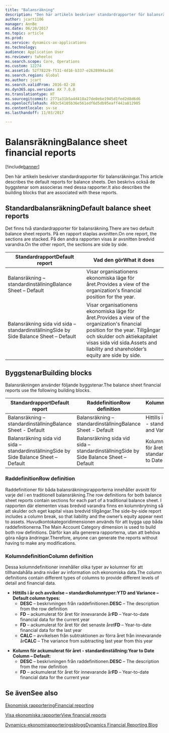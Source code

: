 ```yaml
---
title: "Balansräkning"
description: "Den här artikeln beskriver standardrapporter för balansräkningar. Den beskrivs också de byggstenar som associeras med dessa rapporter."
author: jcart1106
manager: AnnBe
ms.date: 06/20/2017
ms.topic: article
ms.prod: 
ms.service: dynamics-ax-applications
ms.technology: 
audience: Application User
ms.reviewer: twheeloc
ms.search.scope: Core, Operations
ms.custom: 12274
ms.assetid: 52f78229-f531-4d16-b337-e2628994acb6
ms.search.region: Global
ms.author: jcart
ms.search.validFrom: 2016-02-28
ms.dyn365.ops.version: AX 7.0.0
ms.translationtype: HT
ms.sourcegitcommit: 2771a31b5a4d418a27de0ebe1945d1fed2d8d6d6
ms.openlocfilehash: 493c54105b36e561edf6d5db95eaff442a812905
ms.contentlocale: sv-se
ms.lasthandoff: 11/03/2017

---
```


# <a name="balance-sheet-financial-reports"></a><span data-ttu-id="96b24-104">Balansräkning</span><span class="sxs-lookup"><span data-stu-id="96b24-104">Balance sheet financial reports</span></span>

[!include[banner](../includes/banner.md)]


<span data-ttu-id="96b24-105">Den här artikeln beskriver standardrapporter för balansräkningar.</span><span class="sxs-lookup"><span data-stu-id="96b24-105">This article describes the default reports for balance sheets.</span></span> <span data-ttu-id="96b24-106">Den beskrivs också de byggstenar som associeras med dessa rapporter.</span><span class="sxs-lookup"><span data-stu-id="96b24-106">It also describes the building blocks that are associated with these reports.</span></span> 

<a name="default-balance-sheet-reports"></a><span data-ttu-id="96b24-107">Standardbalansräkning</span><span class="sxs-lookup"><span data-stu-id="96b24-107">Default balance sheet reports</span></span>
-----------------------------

<span data-ttu-id="96b24-108">Det finns två standardrapporter för balansräkning.</span><span class="sxs-lookup"><span data-stu-id="96b24-108">There are two default balance sheet reports.</span></span> <span data-ttu-id="96b24-109">På en rapport staplas avsnitten.</span><span class="sxs-lookup"><span data-stu-id="96b24-109">On one report, the sections are stacked.</span></span> <span data-ttu-id="96b24-110">På den andra rapporten visas är avsnitten bredvid varandra.</span><span class="sxs-lookup"><span data-stu-id="96b24-110">On the other report, the sections are side by side.</span></span>

| <span data-ttu-id="96b24-111">Standardrapport</span><span class="sxs-lookup"><span data-stu-id="96b24-111">Default report</span></span>                       | <span data-ttu-id="96b24-112">Vad den gör</span><span class="sxs-lookup"><span data-stu-id="96b24-112">What it does</span></span>                                                                                                                           |
|--------------------------------------|----------------------------------------------------------------------------------------------------------------------------------------|
| <span data-ttu-id="96b24-113">Balansräkning – standardinställning</span><span class="sxs-lookup"><span data-stu-id="96b24-113">Balance Sheet – Default</span></span>              | <span data-ttu-id="96b24-114">Visar organisationens ekonomiska läge för året.</span><span class="sxs-lookup"><span data-stu-id="96b24-114">Provides a view of the organization's financial position for the year.</span></span>                                                                 |
| <span data-ttu-id="96b24-115">Balansräkning sida vid sida – standardinställning</span><span class="sxs-lookup"><span data-stu-id="96b24-115">Side by Side Balance Sheet – Default</span></span> | <span data-ttu-id="96b24-116">Visar organisationens ekonomiska läge för året.</span><span class="sxs-lookup"><span data-stu-id="96b24-116">Provides a view of the organization's financial position for the year.</span></span> <span data-ttu-id="96b24-117">Tillgångar och skulder och aktiekapitalet visas sida vid sida.</span><span class="sxs-lookup"><span data-stu-id="96b24-117">Assets and liability and shareholder’s equity are side by side.</span></span> |

## <a name="building-blocks"></a><span data-ttu-id="96b24-118">Byggstenar</span><span class="sxs-lookup"><span data-stu-id="96b24-118">Building blocks</span></span>
<span data-ttu-id="96b24-119">Balansräkningen använder följande byggstenar.</span><span class="sxs-lookup"><span data-stu-id="96b24-119">The balance sheet financial reports use the following building blocks.</span></span>

| <span data-ttu-id="96b24-120">Standardrapport</span><span class="sxs-lookup"><span data-stu-id="96b24-120">Default report</span></span>                       | <span data-ttu-id="96b24-121">Raddefinition</span><span class="sxs-lookup"><span data-stu-id="96b24-121">Row definition</span></span>                       | <span data-ttu-id="96b24-122">Kolumndefinition</span><span class="sxs-lookup"><span data-stu-id="96b24-122">Column definition</span></span>             |
|--------------------------------------|--------------------------------------|-------------------------------|
| <span data-ttu-id="96b24-123">Balansräkning – standardinställning</span><span class="sxs-lookup"><span data-stu-id="96b24-123">Balance Sheet - Default</span></span>              | <span data-ttu-id="96b24-124">Balansräkning – standardinställning</span><span class="sxs-lookup"><span data-stu-id="96b24-124">Balance Sheet - Default</span></span>              | <span data-ttu-id="96b24-125">Hittills i år och avvikelse - standardinställning</span><span class="sxs-lookup"><span data-stu-id="96b24-125">YTD and Variance - Default</span></span>    |
| <span data-ttu-id="96b24-126">Balansräkning sida vid sida – standardinställning</span><span class="sxs-lookup"><span data-stu-id="96b24-126">Side by Side Balance Sheet – Default</span></span> | <span data-ttu-id="96b24-127">Balansräkning sida vid sida – standardinställning</span><span class="sxs-lookup"><span data-stu-id="96b24-127">Side by Side Balance Sheet – Default</span></span> | <span data-ttu-id="96b24-128">Kolumn för ackumulerat för året - standardinställning</span><span class="sxs-lookup"><span data-stu-id="96b24-128">Year to Date Column - Default</span></span> |

### <a name="row-definition"></a><span data-ttu-id="96b24-129">Raddefinition</span><span class="sxs-lookup"><span data-stu-id="96b24-129">Row definition</span></span>

<span data-ttu-id="96b24-130">Raddefinitioner för båda balansräkningsrapporterna innehåller avsnitt för varje del i en traditionell balansräkning.</span><span class="sxs-lookup"><span data-stu-id="96b24-130">The row definitions for both balance sheet reports contain sections for each part of a traditional balance sheet.</span></span> <span data-ttu-id="96b24-131">I rapporten där elementen visas bredvid varandra finns en kolumnbrytning så att skulder och eget kapital visas bredvid tillgångar.</span><span class="sxs-lookup"><span data-stu-id="96b24-131">The side-by-side report includes a column break, so that liability and the owner’s equity appear next to assets.</span></span> <span data-ttu-id="96b24-132">Huvudkontokategoridimensionen används för att bygga upp båda raddefinitionerna.</span><span class="sxs-lookup"><span data-stu-id="96b24-132">The Main Account Category dimension is used to build both row definitions.</span></span> <span data-ttu-id="96b24-133">Därför kan alla generera rapporterna, utan att behöva göra några ändringar.</span><span class="sxs-lookup"><span data-stu-id="96b24-133">Therefore, anyone can generate the reports without having to make any modifications.</span></span>

### <a name="column-definition"></a><span data-ttu-id="96b24-134">Kolumndefinition</span><span class="sxs-lookup"><span data-stu-id="96b24-134">Column definition</span></span>

<span data-ttu-id="96b24-135">Dessa kolumndefinitioner innehåller olika typer av kolumner för att tillhandahålla andra nivåer av information och ekonomiska data.</span><span class="sxs-lookup"><span data-stu-id="96b24-135">The column definitions contain different types of columns to provide different levels of detail and financial data.</span></span>

-   <span data-ttu-id="96b24-136">**Hittills i år och avvikelse – standardkolumntyper:**</span><span class="sxs-lookup"><span data-stu-id="96b24-136">**YTD and Variance – Default column types:**</span></span>
    -   <span data-ttu-id="96b24-137">**DESC** – beskrivningen från raddefinitionen.</span><span class="sxs-lookup"><span data-stu-id="96b24-137">**DESC** – The description from the row definition</span></span>
    -   <span data-ttu-id="96b24-138">**FD** – ackumulerat för året för innevarande år</span><span class="sxs-lookup"><span data-stu-id="96b24-138">**FD** – Year-to-date financial data for the current year</span></span>
    -   <span data-ttu-id="96b24-139">**FD** – ackumulerat för året för det senaste året</span><span class="sxs-lookup"><span data-stu-id="96b24-139">**FD** – Year-to-date financial data for the last year</span></span>
    -   <span data-ttu-id="96b24-140">**CALC** – avvikelsen från subtraktionen av förra året från innevarande år</span><span class="sxs-lookup"><span data-stu-id="96b24-140">**CALC** – The variance from subtracting last year from this year</span></span>

<!-- -->

-   <span data-ttu-id="96b24-141">**Kolumn för ackumulerat för året - standardinställning:**</span><span class="sxs-lookup"><span data-stu-id="96b24-141">**Year to Date Column – Default:**</span></span>
    -   <span data-ttu-id="96b24-142">**DESC** – beskrivningen från raddefinitionen.</span><span class="sxs-lookup"><span data-stu-id="96b24-142">**DESC** – The description from the row definition</span></span>
    -   <span data-ttu-id="96b24-143">**FD** – ackumulerat för året för innevarande år</span><span class="sxs-lookup"><span data-stu-id="96b24-143">**FD** – Year-to-date financial data for the current year</span></span>

 

<a name="see-also"></a><span data-ttu-id="96b24-144">Se även</span><span class="sxs-lookup"><span data-stu-id="96b24-144">See also</span></span>
--------

[<span data-ttu-id="96b24-145">Ekonomisk rapportering</span><span class="sxs-lookup"><span data-stu-id="96b24-145">Financial reporting</span></span>](financial-reporting-getting-started.md)

[<span data-ttu-id="96b24-146">Visa ekonomiska rapporter</span><span class="sxs-lookup"><span data-stu-id="96b24-146">View financial reports</span></span>](view-financial-reports.md)

[<span data-ttu-id="96b24-147">Dynamics-ekonomirapporteringsblogg</span><span class="sxs-lookup"><span data-stu-id="96b24-147">Dynamics Financial Reporting Blog</span></span>](http://blogs.msdn.com/b/dynamics_financial_reporting/)




